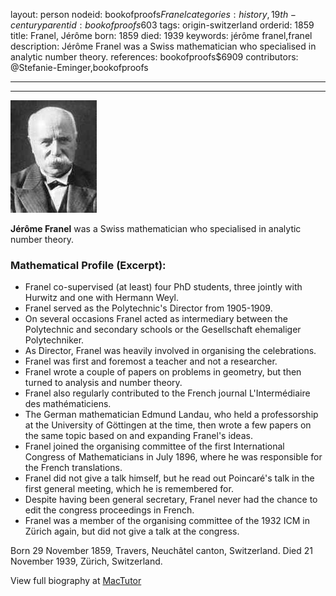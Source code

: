 layout: person
nodeid: bookofproofs$Franel
categories: history,19th-century
parentid: bookofproofs$603
tags: origin-switzerland
orderid: 1859
title: Franel, Jérôme
born: 1859
died: 1939
keywords: jérôme franel,franel
description: Jérôme Franel was a Swiss mathematician who specialised in analytic number theory.
references: bookofproofs$6909
contributors: @Stefanie-Eminger,bookofproofs

---



---

![Franel.jpg](https://github.com/bookofproofs/bookofproofs.github.io/blob/main/_sources/_assets/images/portraits/Franel.jpg?raw=true)

**Jérôme Franel**  was a Swiss mathematician who specialised in analytic number theory.

### Mathematical Profile (Excerpt):
* Franel co-supervised (at least) four PhD students, three jointly with Hurwitz and one with Hermann Weyl.
* Franel served as the Polytechnic's Director from 1905-1909.
* On several occasions Franel acted as intermediary between the Polytechnic and secondary schools or the Gesellschaft ehemaliger Polytechniker.
* As Director, Franel was heavily involved in organising the celebrations.
* Franel was first and foremost a teacher and not a researcher.
* Franel wrote a couple of papers on problems in geometry, but then turned to analysis and number theory.
* Franel also regularly contributed to the French journal L'Intermédiaire des mathématiciens.
* The German mathematician Edmund Landau, who held a professorship at the University of Göttingen at the time, then wrote a few papers on the same topic based on and expanding Franel's ideas.
* Franel joined the organising committee of the first International Congress of Mathematicians in July 1896, where he was responsible for the French translations.
* Franel did not give a talk himself, but he read out Poincaré's talk in the first general meeting, which he is remembered for.
* Despite having been general secretary, Franel never had the chance to edit the congress proceedings in French.
* Franel was a member of the organising committee of the 1932 ICM in Zürich again, but did not give a talk at the congress.

Born 29 November 1859, Travers, Neuchâtel canton, Switzerland. Died 21 November 1939, Zürich, Switzerland.

View full biography at [MacTutor](https://mathshistory.st-andrews.ac.uk/Biographies/Franel/)
